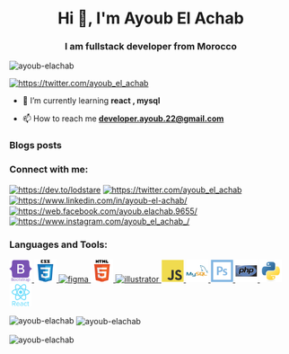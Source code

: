 <h1 align="center">Hi 👋, I'm Ayoub El Achab</h1>
<h3 align="center">I am fullstack developer from Morocco</h3>

<p align="left"> <img src="https://komarev.com/ghpvc/?username=ayoub-elachab&label=Profile%20views&color=0e75b6&style=flat" alt="ayoub-elachab" /> </p>

<p align="left"> <a href="https://twitter.com/https://twitter.com/ayoub_el_achab" target="blank"><img src="https://img.shields.io/twitter/follow/https://twitter.com/ayoub_el_achab?logo=twitter&style=for-the-badge" alt="https://twitter.com/ayoub_el_achab" /></a> </p>

- 🌱 I’m currently learning **react , mysql**

- 📫 How to reach me **developer.ayoub.22@gmail.com**

### Blogs posts
<!-- BLOG-POST-LIST:START -->
<!-- BLOG-POST-LIST:END -->

<h3 align="left">Connect with me:</h3>
<p align="left">
<a href="https://dev.to/https://dev.to/lodstare" target="blank"><img align="center" src="https://raw.githubusercontent.com/rahuldkjain/github-profile-readme-generator/master/src/images/icons/Social/devto.svg" alt="https://dev.to/lodstare" height="30" width="40" /></a>
<a href="https://twitter.com/https://twitter.com/ayoub_el_achab" target="blank"><img align="center" src="https://raw.githubusercontent.com/rahuldkjain/github-profile-readme-generator/master/src/images/icons/Social/twitter.svg" alt="https://twitter.com/ayoub_el_achab" height="30" width="40" /></a>
<a href="https://linkedin.com/in/https://www.linkedin.com/in/ayoub-el-achab/" target="blank"><img align="center" src="https://raw.githubusercontent.com/rahuldkjain/github-profile-readme-generator/master/src/images/icons/Social/linked-in-alt.svg" alt="https://www.linkedin.com/in/ayoub-el-achab/" height="30" width="40" /></a>
<a href="https://fb.com/https://web.facebook.com/ayoub.elachab.9655/" target="blank"><img align="center" src="https://raw.githubusercontent.com/rahuldkjain/github-profile-readme-generator/master/src/images/icons/Social/facebook.svg" alt="https://web.facebook.com/ayoub.elachab.9655/" height="30" width="40" /></a>
<a href="https://instagram.com/https://www.instagram.com/ayoub_el_achab_/" target="blank"><img align="center" src="https://raw.githubusercontent.com/rahuldkjain/github-profile-readme-generator/master/src/images/icons/Social/instagram.svg" alt="https://www.instagram.com/ayoub_el_achab_/" height="30" width="40" /></a>
</p>

<h3 align="left">Languages and Tools:</h3>
<p align="left"> <a href="https://getbootstrap.com" target="_blank" rel="noreferrer"> <img src="https://raw.githubusercontent.com/devicons/devicon/master/icons/bootstrap/bootstrap-plain-wordmark.svg" alt="bootstrap" width="40" height="40"/> </a> <a href="https://www.w3schools.com/css/" target="_blank" rel="noreferrer"> <img src="https://raw.githubusercontent.com/devicons/devicon/master/icons/css3/css3-original-wordmark.svg" alt="css3" width="40" height="40"/> </a> <a href="https://www.figma.com/" target="_blank" rel="noreferrer"> <img src="https://www.vectorlogo.zone/logos/figma/figma-icon.svg" alt="figma" width="40" height="40"/> </a> <a href="https://www.w3.org/html/" target="_blank" rel="noreferrer"> <img src="https://raw.githubusercontent.com/devicons/devicon/master/icons/html5/html5-original-wordmark.svg" alt="html5" width="40" height="40"/> </a> <a href="https://www.adobe.com/in/products/illustrator.html" target="_blank" rel="noreferrer"> <img src="https://www.vectorlogo.zone/logos/adobe_illustrator/adobe_illustrator-icon.svg" alt="illustrator" width="40" height="40"/> </a> <a href="https://developer.mozilla.org/en-US/docs/Web/JavaScript" target="_blank" rel="noreferrer"> <img src="https://raw.githubusercontent.com/devicons/devicon/master/icons/javascript/javascript-original.svg" alt="javascript" width="40" height="40"/> </a> <a href="https://www.mysql.com/" target="_blank" rel="noreferrer"> <img src="https://raw.githubusercontent.com/devicons/devicon/master/icons/mysql/mysql-original-wordmark.svg" alt="mysql" width="40" height="40"/> </a> <a href="https://www.photoshop.com/en" target="_blank" rel="noreferrer"> <img src="https://raw.githubusercontent.com/devicons/devicon/master/icons/photoshop/photoshop-line.svg" alt="photoshop" width="40" height="40"/> </a> <a href="https://www.php.net" target="_blank" rel="noreferrer"> <img src="https://raw.githubusercontent.com/devicons/devicon/master/icons/php/php-original.svg" alt="php" width="40" height="40"/> </a> <a href="https://www.python.org" target="_blank" rel="noreferrer"> <img src="https://raw.githubusercontent.com/devicons/devicon/master/icons/python/python-original.svg" alt="python" width="40" height="40"/> </a> <a href="https://reactjs.org/" target="_blank" rel="noreferrer"> <img src="https://raw.githubusercontent.com/devicons/devicon/master/icons/react/react-original-wordmark.svg" alt="react" width="40" height="40"/> </a> </p>

<p><img align="left" src="https://github-readme-stats.vercel.app/api/top-langs?username=ayoub-elachab&show_icons=true&locale=en&layout=compact" alt="ayoub-elachab" /></p>

<p>&nbsp;<img align="center" src="https://github-readme-stats.vercel.app/api?username=ayoub-elachab&show_icons=true&locale=en" alt="ayoub-elachab" /></p>

<p><img align="center" src="https://github-readme-streak-stats.herokuapp.com/?user=ayoub-elachab&" alt="ayoub-elachab" /></p>
